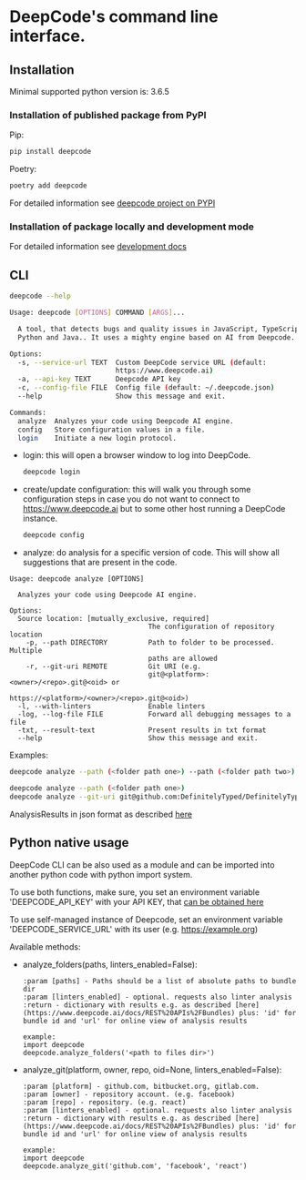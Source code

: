 # DeepCode's command line interface.

## Installation

Minimal supported python version is: 3.6.5

### Installation of published package from PyPI

Pip: 
```bash
pip install deepcode
```

Poetry: 
```bash
poetry add deepcode
```

For detailed information see [deepcode project on PYPI](https://pypi.org/project/deepcode/)

### Installation of package locally and development mode

For detailed information see [development docs](docs/development.md)


## CLI

```bash
deepcode --help

Usage: deepcode [OPTIONS] COMMAND [ARGS]...

  A tool, that detects bugs and quality issues in JavaScript, TypeScript,
  Python and Java.. It uses a mighty engine based on AI from Deepcode.

Options:
  -s, --service-url TEXT  Custom DeepCode service URL (default:
                          https://www.deepcode.ai)
  -a, --api-key TEXT      Deepcode API key
  -c, --config-file FILE  Config file (default: ~/.deepcode.json)
  --help                  Show this message and exit.

Commands:
  analyze  Analyzes your code using Deepcode AI engine.
  config   Store configuration values in a file.
  login    Initiate a new login protocol.
```


- login: this will open a browser window to log into DeepCode.
  ```bash
  deepcode login
  ```
- create/update configuration: this will walk you through some configuration steps in case you do not want to connect to
  https://www.deepcode.ai but to some other host running a DeepCode instance.
  ```bash
  deepcode config
  ```
- analyze: do analysis for a specific version of code. This will show all suggestions that are present in the code.

```
Usage: deepcode analyze [OPTIONS]

  Analyzes your code using Deepcode AI engine.

Options:
  Source location: [mutually_exclusive, required]
                                  The configuration of repository location
    -p, --path DIRECTORY          Path to folder to be processed. Multiple
                                  paths are allowed
    -r, --git-uri REMOTE          Git URI (e.g.
                                  git@<platform>:<owner>/<repo>.git@<oid> or
                                  https://<platform>/<owner>/<repo>.git@<oid>)
  -l, --with-linters              Enable linters
  -log, --log-file FILE           Forward all debugging messages to a file
  -txt, --result-text             Present results in txt format
  --help                          Show this message and exit.
```

Examples:

```bash
deepcode analyze --path (<folder path one>) --path (<folder path two>) --with-linters --log-file=~/.deepcode.log -txt

deepcode analyze --path (<folder path one>) 
deepcode analyze --git-uri git@github.com:DefinitelyTyped/DefinitelyTyped.git --with-linters
```

AnalysisResults in json format as described [here](https://www.deepcode.ai/docs/REST%20APIs%2FBundles)

## Python native usage

DeepCode CLI can be also used as a module and can be imported into another python code with python import system.

To use both functions, make sure, you set an environment variable 'DEEPCODE_API_KEY' with your API KEY, that [can be obtained here](https://www.deepcode.ai/app/~platform/account)

To use self-managed instance of Deepcode, set an environment variable 'DEEPCODE_SERVICE_URL' with its user (e.g. https://example.org)

Available methods:

- analyze_folders(paths, linters_enabled=False):

  ````
  :param [paths] - Paths should be a list of absolute paths to bundle dir
  :param [linters_enabled] - optional. requests also linter analysis
  :return - dictionary with results e.g. as described [here](https://www.deepcode.ai/docs/REST%20APIs%2FBundles) plus: 'id' for bundle id and 'url' for online view of analysis results

  example:
  import deepcode
  deepcode.analyze_folders('<path to files dir>')
  ````

- analyze_git(platform, owner, repo, oid=None, linters_enabled=False):

  ````
  :param [platform] - github.com, bitbucket.org, gitlab.com.
  :param [owner] - repository account. (e.g. facebook)
  :param [repo] - repository. (e.g. react)
  :param [linters_enabled] - optional. requests also linter analysis
  :return - dictionary with results e.g. as described [here](https://www.deepcode.ai/docs/REST%20APIs%2FBundles) plus: 'id' for bundle id and 'url' for online view of analysis results

  example:
  import deepcode
  deepcode.analyze_git('github.com', 'facebook', 'react')
  ````
